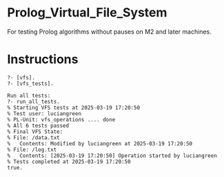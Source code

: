 # Prolog_Virtual_File_System
For testing Prolog algorithms without pauses on M2 and later machines.

# Instructions

```
?- [vfs].
?- [vfs_tests].

Run all tests:
?- run_all_tests.
% Starting VFS tests at 2025-03-19 17:20:50
% Test user: luciangreen
% PL-Unit: vfs_operations .... done
% All 6 tests passed
% Final VFS State:
% File: /data.txt
%   Contents: Modified by luciangreen at 2025-03-19 17:20:50
% File: /log.txt
%   Contents: [2025-03-19 17:20:50] Operation started by luciangreen
% Tests completed at 2025-03-19 17:20:50
true.
```
